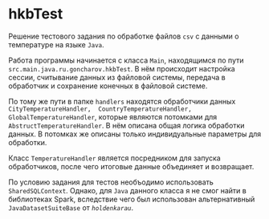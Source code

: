 # hkbTest

Решение тестового задания по обработке файлов `сsv` с данными о температуре на языке `Java`.

Работа программы начинается с класса `Main`, находящимся по пути `src.main.java.ru.goncharov.hkbTest`. 
В нём происходит настройка сессии, считывание данных из файловой системы, 
передача в обработчик и сохранение конечных в файловой системе.

По тому же пути в папке `handlers` находятся обработчики данных `CityTemperatureHandler, 
CountryTemperatureHandler, GlobalTemperatureHandler`, которые являются потомками для `AbstructTemperatureHandler`.
В нём описана общая логика обработки данных. В потомках же описаны только индивидуальные 
параметры для обработки.

Класс `TemperatureHandler` является посредником для запуска обработчиков, 
после чего итоговые данные объединяет и возвращает.

По условию задания для тестов необъодимо использовать `SharedSQLContext`. 
Однако, для `Java` данного класса я не смог найти в библиотеках Spark, вследствие чего был использован альтернативный `JavaDatasetSuiteBase` от _`holdenkarau`_.
